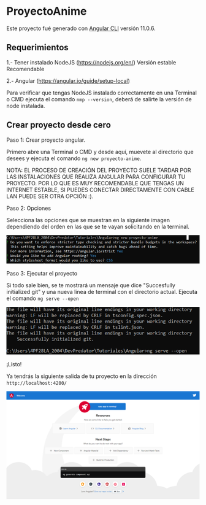 # ProyectoAnime

Este proyecto fué generado con [Angular CLI](https://github.com/angular/angular-cli) versión 11.0.6.

## Requerimientos

1.- Tener instalado NodeJS (https://nodejs.org/en/) Versión estable Recomendable

2.- Angular (https://angular.io/guide/setup-local)

Para verificar que tengas NodeJS instalado correctamente en una Terminal o CMD ejecuta el comando `nmp --version`, deberá de salirte la versión de node instalada.

## Crear proyecto desde cero

Paso 1: Crear proyecto angular.

Primero abre una Terminal o CMD y desde aquí, muevete al directorio que desees y ejecuta el comando `ng new proyecto-anime`. 

NOTA: EL PROCESO DE CREACIÓN DEL PROYECTO SUELE TARDAR POR LAS INSTALACIONES QUE REALIZA ANGULAR PARA CONFIGURAR TU PROYECTO. POR LO QUE ES MUY RECOMENDABLE QUE TENGAS UN INTERNET ESTABLE, SI PUEDES CONECTAR DIRECTAMENTE CON CABLE LAN PUEDE SER OTRA OPCIÓN :).


Paso 2: Opciones

Selecciona las opciones que se muestran en la siguiente imagen dependiendo del orden en las que se te vayan solicitando en la terminal.

![](docs/images/angular-opciones.PNG)


Paso 3: Ejecutar el proyecto

Si todo sale bien, se te mostrará un mensaje que dice "Succesfully initialized git" y una nueva linea de terminal con el directorio actual. Ejecuta el comando `ng serve --open`

![](docs/images/angular-serve.PNG)


¡Listo!

Ya tendrás la siguiente salida de tu proyecto en la dirección `http://localhost:4200/`

![](docs/images/angular-index.png)
